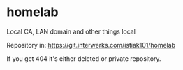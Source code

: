 # homelab
Local CA, LAN domain and other things local

Repository in: https://git.interwerks.com/istiak101/homelab

If you get 404 it's either deleted or private repository.
